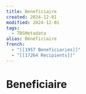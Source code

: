 ```yaml
---
title: Beneficiaire
created: 2024-12-01
modified: 2024-12-01
tags:
  - TBSMetadata
alias: Bénéficiaire
french:
  - "[[1957 Beneficiaries]]"
  - "[[17264 Recipients]]"
---
```

# Beneficiaire
